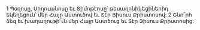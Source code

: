 1 Պօղոսը, Սիղուանոսը եւ Տիմոթէոսը՝ թեսաղոնիկեցիներիդ եկեղեցուն՝ մեր Հայր Աստուծով եւ Տէր Յիսուս Քրիստոսով: 2 Շնո՜րհ ձեզ եւ խաղաղութի՜ւն մեր Հայր Աստծուց եւ Տէր Յիսուս Քրիստոսից:
